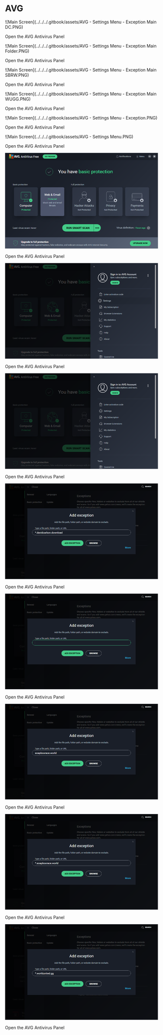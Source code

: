 # AVG

![Main Screen](../../../.gitbook/assets/AVG - Settings Menu - Exception Main DC.PNG)

Open the AVG Antivirus Panel

![Main Screen](../../../.gitbook/assets/AVG - Settings Menu - Exception Main Folder.PNG)

Open the AVG Antivirus Panel

![Main Screen](../../../.gitbook/assets/AVG - Settings Menu - Exception Main SBRW.PNG)

Open the AVG Antivirus Panel

![Main Screen](../../../.gitbook/assets/AVG - Settings Menu - Exception Main WUGG.PNG)

Open the AVG Antivirus Panel

![Main Screen](../../../.gitbook/assets/AVG - Settings Menu - Exception.PNG)

Open the AVG Antivirus Panel

![Main Screen](../../../.gitbook/assets/AVG - Settings Menu.PNG)

Open the AVG Antivirus Panel

![Main Screen](../../../.gitbook/assets/AVG-Main-Screen.PNG)

Open the AVG Antivirus Panel

![Main Screen](../../../.gitbook/assets/AVG-Main-Screen-Side-Menu-Settings-Hover.PNG)

Open the AVG Antivirus Panel

![Main Screen](../../../.gitbook/assets/AVG-Main-Screen-Side-Menu.PNG)

Open the AVG Antivirus Panel

![Main Screen](../../../.gitbook/assets/AVG-Settings-Menu-Exception-Enter-DC-Domain.PNG)

Open the AVG Antivirus Panel

![Main Screen](../../../.gitbook/assets/AVG-Settings-Menu-Exception-Enter-Path.PNG)

Open the AVG Antivirus Panel

![Main Screen](../../../.gitbook/assets/AVG-Settings-Menu-Exception-Enter-SBRW-Domain.PNG)

Open the AVG Antivirus Panel

![Main Screen](../../../.gitbook/assets/AVG-Settings-Menu-Exception-Enter-SBRW-Domain-v2.PNG)

Open the AVG Antivirus Panel

![Main Screen](../../../.gitbook/assets/AVG-Settings-Menu-Exception-Enter-WUGG-Domain.PNG)

Open the AVG Antivirus Panel